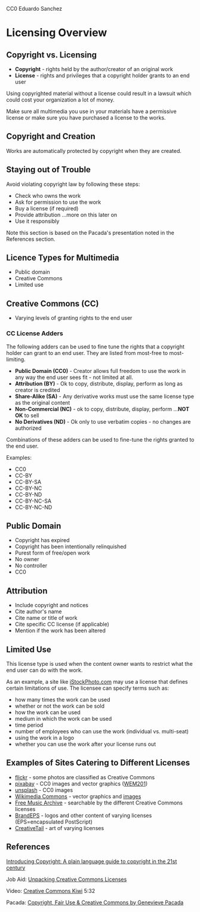 CC0 Eduardo Sanchez

# Licensing Overview

## Copyright vs. Licensing

* **Copyright** - rights held by the author/creator of an original work
* **License** - rights and privileges that a copyright holder grants to an end user

Using copyrighted material without a license could result in a lawsuit which could cost your organization a lot of money.

Make sure all multimedia you use in your materials have a permissive license or make sure you have purchased a license to the works.

## Copyright and Creation

Works are automatically protected by copyright when they are created.

## Staying out of Trouble

Avoid violating copyright law by following these steps:

* Check who owns the work
* Ask for permission to use the work
* Buy a license (if required)
* Provide attribution ...more on this later on
* Use it responsibly

Note this section is based on the Pacada's presentation noted in the References section.

## Licence Types for Multimedia

* Public domain
* Creative Commons
* Limited use

## Creative Commons (CC)

* Varying levels of granting rights to the end user

### CC License Adders

The following adders can be used to fine tune the rights that a copyright holder can grant to an end user. They are listed from most-free to most-limiting.

* **Public Domain (CC0)** - Creator allows full freedom to use the work in any way the end user sees fit - not limited at all.
* **Attribution (BY)** - Ok to copy, distribute, display, perform as long as creator is credited
* **Share-Alike (SA)** - Any derivative works must use the same license type as the original content
* **Non-Commercial (NC)** - ok to copy, distribute, display, perform ...**NOT OK** to sell
* **No Derivatives (ND)** - Ok only to use verbatim copies - no changes are authorized

Combinations of these adders can be used to fine-tune the rights granted to the end user. 

Examples:

* CC0
* CC-BY
* CC-BY-SA
* CC-BY-NC
* CC-BY-ND
* CC-BY-NC-SA
* CC-BY-NC-ND


## Public Domain

* Copyright has expired
* Copyright has been intentionally relinquished
* Purest form of free/open work
* No owner
* No controller
* CC0

## Attribution

* Include copyright and notices
* Cite author's name
* Cite name or title of work
* Cite specific CC license (if applicable)
* Mention if the work has been altered

## Limited Use

This license type is used when the content owner wants to restrict what the end user can do with the work. 

As an example, a site like [iStockPhoto.com][istock] may use a license that defines certain limitations of use. The licensee can specify terms such as:

* how many times the work can be used
* whether or not the work can be sold
* how the work can be used
* medium in which the work can be used
* time period
* number of employees who can use the work (individual vs. multi-seat)
* using the work in a logo
* whether you can use the work after your license runs out


## Examples of Sites Catering to Different Licenses

* [flickr][f] - some photos are classified as Creative Commons
* [pixabay][pix] - CC0 images and vector graphics ([WEM201][buildings])
* [unsplash][uns] - CC0 images
* [Wikimedia Commons][wc] - vector graphics and [images][puppy]
* [Free Music Archive][fma] - searchable by the different Creative Commons licenses
* [BrandEPS][lightning] - logos and other content of varying licenses (EPS=encapsulated PostScript)
* [CreativeTail][creative] - art of varying licenses

## References

[Introducing Copyright: A plain language guide to copyright in the 21st century][introcopy]

Job Aid: [Unpacking Creative Commons Licenses][unpack]

Video: [Creative Commons Kiwi][kiwi] 5:32 

Pacada: [Copyright, Fair Use & Creative Commons by Genevieve Pacada][gp]

[istock]:https://istockphoto.com
[f]:https://flickr.com
[pix]:https://pixabay.com
[uns]:https://unsplash.com
[wc]:https://commons.wikimedia.org/wiki/File:Supply_and_demand_curves.svg
[fma]:http://freemusicarchive.org/
[unpack]:https://vtechworks.lib.vt.edu/bitstream/handle/10919/64276/Unpacking%20Creative%20Commons%20Licenses%20%282015%29.pdf?sequence=2&isAllowed=y
[kiwi]:https://creativecommons.org/about/videos/creative-commons-kiwi/
[introcopy]:http://oasis.col.org/handle/11599/65
[gp]:https://www.oercommons.org/courses/copyright-fair-use-and-creative-commons
[creative]:https://www.creativetail.com/licensing
[lightning]:https://www.brandeps.com/icon/L/Lightning-01
[buildings]:https://www.pixabay.com/en/apartment-houses-brick-buildings-159414
[puppy]:https://commons.wikimedia.org/wiki/File:Boxer_puppy_fawn.jpg
